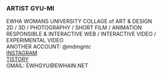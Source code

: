 <h3>ARTIST GYU-MI</h3>
EWHA WOMANS UNIVERSITY COLLAGE of ART & DESIGN <br>
2D / 3D / PHOTOGRAPHY / SHORT FILM / ANIMATION <br>
RESPONSIBLE & INTERACTIVE WEB / INTERACTIVE VIDEO / EXPERIMENTAL VIDEO  <br>
ANOTHER ACCOUNT: @mdmgntc<br>
<a href = "https://www.instagram.com/mgntc_hue/">INSTAGRAM</a><br>
<a href = "https://3darvr.tistory.com/">TISTORY</a><br>
GMAIL: EWHGYU@EWHAIN.NET<br>
<br>

